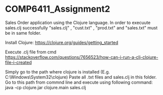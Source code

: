 # COMP6411_Assignment2
Sales Order application using the Clojure language.
In order to execuute sales.clj successfully "sales.clj" , "cust.txt" , "prod.txt" and "sales.txt" must be in same folder.

Install Clojure:
https://clojure.org/guides/getting_started

Execute .clj file from cmd
https://stackoverflow.com/questions/7656523/how-can-i-run-a-clj-clojure-file-i-created

Simply go to the path where clojure is installed (E.g. C:\Windows\System32\clojure)
Paste all .txt files and sales.clj in this folder.
Go to this path from commnd line and execute using following command:
java -cp clojure.jar clojure.main sales.clj
